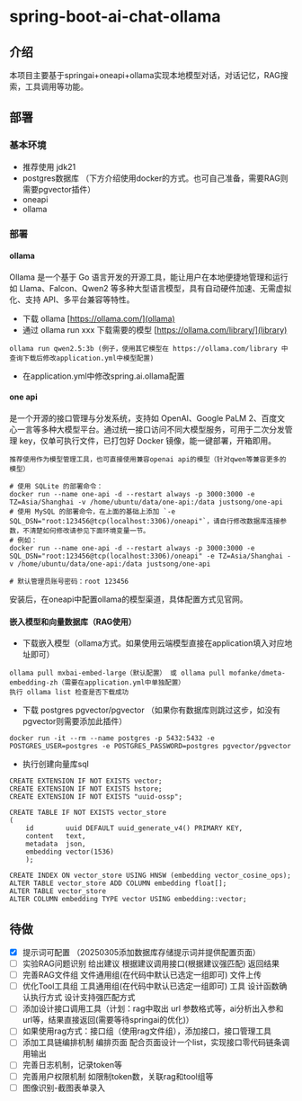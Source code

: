 # spring-boot-ai-chat-ollama

## 介绍

本项目主要基于springai+oneapi+ollama实现本地模型对话，对话记忆，RAG搜索，工具调用等功能。

## 部署

### 基本环境

- 推荐使用 jdk21
- postgres数据库 （下方介绍使用docker的方式。也可自己准备，需要RAG则需要pgvector插件）
- oneapi
- ollama

### 部署

#### ollama

Ollama 是一个基于 Go 语言开发的开源工具，能让用户在本地便捷地管理和运行如 Llama、Falcon、Qwen2 等多种大型语言模型，具有自动硬件加速、无需虚拟化、支持
API、多平台兼容等特性。

- 下载 ollama [https://ollama.com/](ollama)
- 通过 ollama run xxx 下载需要的模型 [https://ollama.com/library/](library)

```text
ollama run qwen2.5:3b (例子，使用其它模型在 https://ollama.com/library 中查询下载后修改application.yml中模型配置)
```

- 在application.yml中修改spring.ai.ollama配置

#### one api

是一个开源的接口管理与分发系统，支持如 OpenAI、Google PaLM 2、百度文心一言等多种大模型平台。通过统一接口访问不同大模型服务，可用于二次分发管理
key，仅单可执行文件，已打包好 Docker 镜像，能一键部署，开箱即用。

`推荐使用作为模型管理工具，也可直接使用兼容openai api的模型（针对qwen等兼容更多的模型）`

```text
# 使用 SQLite 的部署命令：
docker run --name one-api -d --restart always -p 3000:3000 -e TZ=Asia/Shanghai -v /home/ubuntu/data/one-api:/data justsong/one-api
# 使用 MySQL 的部署命令，在上面的基础上添加 `-e SQL_DSN="root:123456@tcp(localhost:3306)/oneapi"`，请自行修改数据库连接参数，不清楚如何修改请参见下面环境变量一节。
# 例如：
docker run --name one-api -d --restart always -p 3000:3000 -e SQL_DSN="root:123456@tcp(localhost:3306)/oneapi" -e TZ=Asia/Shanghai -v /home/ubuntu/data/one-api:/data justsong/one-api

# 默认管理员账号密码：root 123456
```
安装后，在oneapi中配置ollama的模型渠道，具体配置方式见官网。

#### 嵌入模型和向量数据库（RAG使用）

- 下载嵌入模型（ollama方式。如果使用云端模型直接在application填入对应地址即可）

```text
ollama pull mxbai-embed-large（默认配置） 或 ollama pull mofanke/dmeta-embedding-zh（需要在application.yml中单独配置）
执行 ollama list 检查是否下载成功
```

- 下载 postgres pgvector/pgvector （如果你有数据库则跳过这步，如没有pgvector则需要添加此插件）

```text
docker run -it --rm --name postgres -p 5432:5432 -e POSTGRES_USER=postgres -e POSTGRES_PASSWORD=postgres pgvector/pgvector
```

- 执行创建向量库sql

```text
CREATE EXTENSION IF NOT EXISTS vector;
CREATE EXTENSION IF NOT EXISTS hstore;
CREATE EXTENSION IF NOT EXISTS "uuid-ossp";

CREATE TABLE IF NOT EXISTS vector_store
(
    id        uuid DEFAULT uuid_generate_v4() PRIMARY KEY,
    content   text,
    metadata  json,
    embedding vector(1536)
    );

CREATE INDEX ON vector_store USING HNSW (embedding vector_cosine_ops);
ALTER TABLE vector_store ADD COLUMN embedding float[];
ALTER TABLE vector_store
ALTER COLUMN embedding TYPE vector USING embedding::vector;
```

## 待做

- [x] 提示词可配置 （20250305添加数据库存储提示词并提供配置页面）
- [ ] 实验RAG问题识别 给出建议 根据建议调用接口(根据建议强匹配) 返回结果
- [ ] 完善RAG文件组 文件通用组(在代码中默认已选定一组即可)  文件上传
- [ ] 优化Tool工具组 工具通用组(在代码中默认已选定一组即可) 工具 设计函数确认执行方式 设计支持强匹配方式
- [ ] 添加设计接口调用工具（计划：rag中取出 url 参数格式等，ai分析出入参和url等，结果直接返回(需要等待springai的优化)）
- [ ] 如果使用rag方式：接口组（使用rag文件组），添加接口，接口管理工具
- [ ] 添加工具链编排机制 编排页面 配合页面设计一个list，实现接口零代码链条调用输出
- [ ] 完善日志机制，记录token等
- [ ] 完善用户权限机制 如限制token数，关联rag和tool组等
- [ ] 图像识别-截图表单录入
